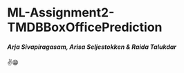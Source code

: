 # ML-Assignment2-TMDBBoxOfficePrediction

#### *Arja Sivapiragasam, Arisa Seljestokken & Raida Talukdar*

✌😁
